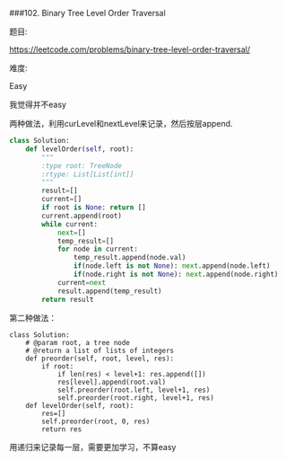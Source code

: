 ###102. Binary Tree Level Order Traversal

题目:

<https://leetcode.com/problems/binary-tree-level-order-traversal/>


难度:

Easy


我觉得并不easy

两种做法，利用curLevel和nextLevel来记录，然后按层append.


```python
class Solution:
    def levelOrder(self, root):
        """
        :type root: TreeNode
        :rtype: List[List[int]]
        """
        result=[]
        current=[]
        if root is None: return []
        current.append(root)
        while current:
            next=[]
            temp_result=[]
            for node in current:
                temp_result.append(node.val)
                if(node.left is not None): next.append(node.left)
                if(node.right is not None): next.append(node.right)
            current=next
            result.append(temp_result)
        return result
```


第二种做法：



```
class Solution:
    # @param root, a tree node
    # @return a list of lists of integers
    def preorder(self, root, level, res):
        if root:
            if len(res) < level+1: res.append([])
            res[level].append(root.val)
            self.preorder(root.left, level+1, res)
            self.preorder(root.right, level+1, res)
    def levelOrder(self, root):
        res=[]
        self.preorder(root, 0, res)
        return res
```
用递归来记录每一层，需要更加学习，不算easy
